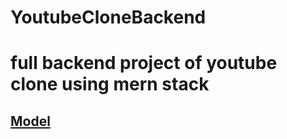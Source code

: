 
# YoutubeCloneBackend

# full backend project of youtube clone using mern stack


## <a href="https://app.eraser.io/workspace/YtPqZ1VogxGy1jzIDkzj" target="_blank">Model</a>